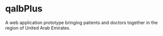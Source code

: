 # qalbPlus
A web application prototype bringing patients and doctors together in the region of United Arab Emirates.
